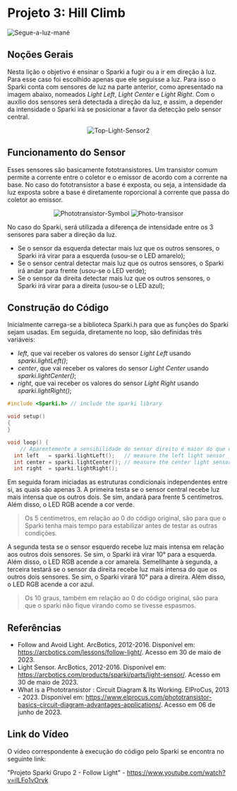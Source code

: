 # Projeto 3: Hill Climb

![Segue-a-luz-mané](https://github.com/lara-unb/Fundamentos_Robotica_Grupo_2_Sparki/assets/130604394/1010dc98-408f-4b8d-8cca-aa7b56c5c089)

## Noções Gerais

Nesta lição o objetivo é ensinar o Sparki a fugir ou a ir em direção à luz. Para esse caso foi escolhido apenas que ele seguisse a luz. Para isso o Sparki conta com sensores de luz na parte anterior, como apresentado na imagem abaixo, nomeados *Light Left*, *Light Center* e *Light Right*. Com o auxílio dos sensores será detectada a direção da luz, e assim, a depender da intensidade o Sparki irá se posicionar a favor da detecção pelo sensor central.

<div align="center">

![Top-Light-Sensor2](https://github.com/lara-unb/Fundamentos_Robotica_Grupo_2_Sparki/assets/130604394/1c2a6e5a-1202-46eb-8a09-2d3d5e772b24)

</div>
  
## Funcionamento do Sensor

Esses sensores são basicamente fototransistores. Um transistor comum permite a corrente entre o coletor e o emissor de acordo com a corrente na base. No caso do fototransistor a base é exposta, ou seja, a intensidade da luz exposta sobre a base é diretamente roporcional à corrente que passa do coletor ao emissor. 

<div align="center">

  ![Phototransistor-Symbol](https://github.com/lara-unb/Fundamentos_Robotica_Grupo_2_Sparki/assets/130604394/a5a14778-8fca-4a37-9f4d-92c371566951) ![Photo-transisor](https://github.com/lara-unb/Fundamentos_Robotica_Grupo_2_Sparki/assets/130604394/0930542c-838f-41f2-b13e-b52ff898ae9b)

</div>

No caso do Sparki, será utilizada a diferença de intensidade entre os 3 sensores para saber a direção da luz. 

- Se o sensor da esquerda detectar mais luz que os outros sensores, o Sparki irá virar para a esquerda (usou-se o LED amarelo);
- Se o sensor central detectar mais luz que os outros sensores, o Sparki irá andar para frente (usou-se o LED verde);
- Se o sensor da direita detectar mais luz que os outros sensores, o Sparki irá virar para a direita (usou-se o LED azul);

## Construção do Código

Inicialmente carrega-se a biblioteca Sparki.h para que as funções do Sparki sejam usadas. Em seguida, diretamente no loop, são definidas três variáveis: 

- *left*, que vai receber os valores do sensor *Light Left* usando *sparki.lightLeft()*;
- *center*, que vai receber os valores do sensor *Light Center* usando *sparki.lightCenter()*;
- *right*, que vai receber os valores do sensor *Light Right* usando *sparki.lightRight()*;

```C++
#include <Sparki.h> // include the sparki library

void setup() 
{
}

void loop() {
    // Aparentemente a sensibilidade do sensor direito é maior do que o central, que é maior que o esquerdo, portanto serão feitas compensações:
  int left   = sparki.lightLeft();   // measure the left light sensor
  int center = sparki.lightCenter(); // measure the center light sensor
  int right  = sparki.lightRight();
```

Em seguida foram iniciadas as estruturas condicionais independentes entre si, as quais são apenas 3. A primeira testa se o sensor central recebe luz mais intensa que os outros dois. Se sim, andará para frente 5 centímetros. Além disso, o LED RGB acende a cor verde.
> Os 5 centímetros, em relação ao 0 do código original, são para que o Sparki tenha mais tempo para estabilizar antes de testar as outras condições.

A segunda testa se o sensor esquerdo recebe luz mais intensa em relação aos outros dois sensores. Se sim, o Sparki irá virar 10° para a esquerda. Além disso, o LED RGB acende a cor amarela. Semellhante à segunda, a terceira testará se o sensor da direita recebe luz mais intensa do que os outros dois sensores. Se sim, o Sparki virará 10° para a direira. Além disso, o LED RGB acende a cor azul.
> Os 10 graus, também em relação ao 0 do código original, são para que o sparki não fique virando como se tivesse espasmos.

## Referências

- Follow and Avoid Light. ArcBotics, 2012-2016. Disponível em: https://arcbotics.com/lessons/follow-light/. Acesso em 30 de maio de 2023.
- Light Sensor. ArcBotics, 2012-2016. Disponível em: https://arcbotics.com/products/sparki/parts/light-sensor/. Acesso em 30 de maio de 2023.
- What is a Phototransistor : Circuit Diagram & Its Working. ElProCus, 2013 - 2023. Disponível em: https://www.elprocus.com/phototransistor-basics-circuit-diagram-advantages-applications/. Acesso em 06 de junho de 2023.

## Link do Vídeo

O vídeo correspondente à execução do código pelo Sparki se encontra no seguinte link:

"Projeto Sparki Grupo 2 - Follow Light" - https://www.youtube.com/watch?v=ilLFo1vOrvk
